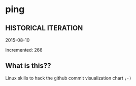 # ping

## HISTORICAL ITERATION
2015-08-10

Incremented: 266

## What is this?? 
Linux skills to hack the github commit visualization chart `;-)`
